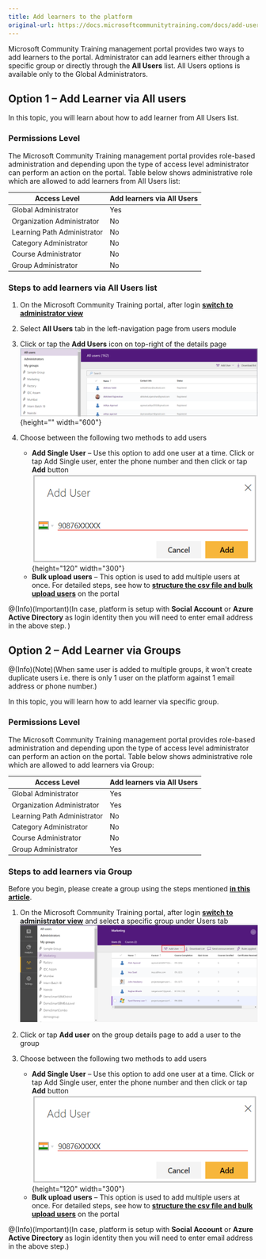 ```yaml
---
title: Add learners to the platform
original-url: https://docs.microsoftcommunitytraining.com/docs/add-users-to-the-portal-1
---
```

Microsoft Community Training management portal provides two ways to add learners to the portal. Administrator can add learners either through a specific group or directly through the **All Users** list. All Users options is available only to the Global Administrators.
  
## Option 1 – Add Learner via All users 

In this topic, you will learn about how to add learner from All Users list.
  
### Permissions Level

The Microsoft Community Training management portal provides role-based administration and depending upon the type of access level administrator can perform an action on the portal. Table below shows administrative role which are allowed to add learners from All Users list:

| Access Level | Add learners via All Users |
| --- | --- |
| Global Administrator | Yes |
| Organization Administrator | No |
| Learning Path Administrator | No |
| Category Administrator | No |
| Course Administrator | No |
| Group Administrator | No |

### Steps to add learners via All Users list 

1. On the Microsoft Community Training portal, after login [**switch to administrator view**](https://docs.microsoftcommunitytraining.com/docs/step-by-step-configuration-guide#step-2--switch-to-administrator-view-of-the-portal)

2. Select **All Users** tab in the left-navigation page from users module

3. Click or tap the **Add Users** icon on top-right of the details page  
![All users main screen](../../media/All%20users%20main%20screen.png){height="" width="600"}

4. Choose between the following two methods to add users
    * **Add Single User** – Use this option to add one user at a time. Click or tap Add Single user, enter the phone number and then click or tap **Add** button  
    ![Add single user one](../../media/Add%20single%20user%20one.png){height="120" width="300"}   
    * **Bulk upload users** – This option is used to add multiple users at once. For detailed steps, see how to [**structure the csv file and bulk upload users**](https://docs.microsoftcommunitytraining.com/docs/add-multiple-users-to-the-group) on the portal

@(Info)(Important)(In case, platform is setup with **Social Account** or **Azure Active Directory** as login identity then you will need to enter email address in the above step. )

##  Option 2 – Add Learner via Groups

@(Info)(Note)(When same user is added to multiple groups, it won't create duplicate users i.e. there is only 1 user on the platform against 1 email address or phone number.)

In this topic, you will learn how to add learner via specific group.

### Permissions Level

The Microsoft Community Training management portal provides role-based administration and depending upon the type of access level administrator can perform an action on the portal. Table below shows administrative role which are allowed to add learners via Group:

| Access Level | Add learners via All Users |
| --- | --- |
| Global Administrator | Yes |
| Organization Administrator | Yes |
| Learning Path Administrator | No |
| Category Administrator | No |
| Course Administrator | No |
| Group Administrator | Yes |

### Steps to add learners via Group

Before you begin, please create a group using the steps mentioned [**in this article**](https://docs.microsoftcommunitytraining.com/docs/create-a-new-group). 

1. On the Microsoft Community Training portal, after login [**switch to administrator view**](https://docs.microsoftcommunitytraining.com/docs/step-by-step-configuration-guide#step-2--switch-to-administrator-view-of-the-portal) and select a specific group under Users tab
![image.png](../../media/image%2856%29.png)

2.	Click or tap **Add user** on the group details page to add a user to the group

3. Choose between the following two methods to add users 
    * **Add Single User** – Use this option to add one user at a time. Click or tap Add Single user, enter the phone number and then click or tap **Add** button  
    ![Add single user one](../../media/Add%20single%20user%20one.png){height="120" width="300"}   
    * **Bulk upload users** – This option is used to add multiple users at once. For detailed steps, see how to [**structure the csv file and bulk upload users**](https://docs.microsoftcommunitytraining.com/docs/add-multiple-users-to-the-group) on the portal

@(Info)(Important)(In case, platform is setup with **Social Account** or **Azure Active Directory** as login identity then you will need to enter email address in the above step.)
